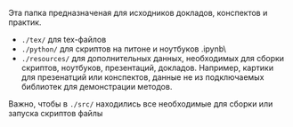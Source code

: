 Эта папка предназначеная для исходников докладов, конспектов и практик. 

* `./tex/` для tex-файлов
* `./python/` для скриптов на питоне и ноутбуков .ipynb\
* `./resources/` для дополнительных данных, необходимых для сборки скриптов, ноутбуков, презентаций, докладов. Например,
картики для презенатций или конспектов, данные не из подключаемых библиотек для демонстрации методов. 

Важно, чтобы в `./src/` находились все необходимые для сборки или запуска скриптов файлы

